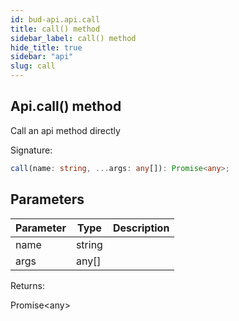 ```yaml
---
id: bud-api.api.call
title: call() method
sidebar_label: call() method
hide_title: true
sidebar: "api"
slug: call
---
```


## Api.call() method

Call an api method directly

Signature:

```typescript
call(name: string, ...args: any[]): Promise<any>;
```

## Parameters

| Parameter | Type    | Description |
| --------- | ------- | ----------- |
| name      | string  |             |
| args      | any\[\] |             |

Returns:

Promise&lt;any&gt;
